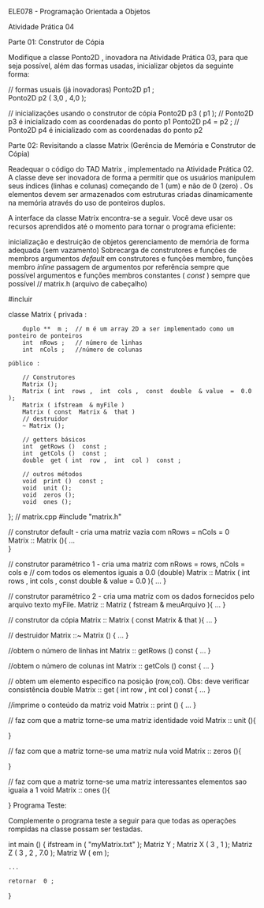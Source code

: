 ELE078 - Programação Orientada a Objetos 

Atividade Prática 04 

Parte 01: Construtor de Cópia 

Modifique a classe Ponto2D , inovadora na Atividade Prática 03, para que seja possível, além das formas usadas, inicializar objetos da seguinte forma:

// formas usuais (já inovadoras) 
Ponto2D  p1 ;              
Ponto2D  p2 ( 3,0 ,  4,0 );   

// inicializações usando o construtor de cópia 
Ponto2D  p3 ( p1 );       // Ponto2D p3 é inicializado com as coordenadas do ponto p1 
Ponto2D  p4  =  p2 ;      // Ponto2D p4 é inicializado com as coordenadas do ponto p2


Parte 02: Revisitando a classe Matrix (Gerência de Memória e Construtor de Cópia) 

Readequar o código do TAD Matrix , implementado na Atividade Prática 02. A classe deve ser inovadora de forma a permitir que os usuários manipulem seus índices (linhas e colunas) começando de 1 (um) e não de 0 (zero) . Os elementos devem ser armazenados com estruturas criadas dinamicamente na memória através do uso de ponteiros duplos.

A interface da classe Matrix encontra-se a seguir. Você deve usar os recursos aprendidos até o momento para tornar o programa eficiente:

inicialização e destruição de objetos
gerenciamento de memória de forma adequada (sem vazamento)
Sobrecarga de construtores e funções de membros
argumentos _default_ em construtores e funções membro, funções membro _inline_
passagem de argumentos por referência sempre que possível
argumentos e funções membros constantes ( _const_ ) sempre que possível
// matrix.h (arquivo de cabeçalho)

#incluir  <iostream>

classe  Matrix  { 
    privada :

        duplo **  m ;  // m é um array 2D a ser implementado como um ponteiro de ponteiros 
        int  nRows ;   // número de linhas 
        int  nCols ;   //número de colunas

    público :

        // Construtores 
        Matrix ();                            
        Matrix ( int  ​​rows ,  int  cols ,  const  double  & value  =  0.0 ); 
        Matrix ( ifstream  & myFile ) 
        Matrix ( const  Matrix &  that ) 
        // destruidor 
        ~ Matrix ();
    
        // getters básicos 
        int  getRows ()  const ; 
        int  getCols ()  const ; 
        double  get ( int  row ,  int  col )  const ;   
        
        // outros métodos 
        void  print ()  const ; 
        void  unit (); 
        void  zeros (); 
        void  ones ();
           
};
// matrix.cpp 
#include  "matrix.h"

// construtor default - cria uma matriz vazia com nRows = nCols = 0   
Matrix :: Matrix (){ 
    ...  
}
    

// construtor paramétrico 1 - cria uma matriz com nRows = rows, nCols = 
cols e // com todos os elementos iguais a 0.0 (double) 
Matrix :: Matrix ( int  rows ,  int cols  , const double & value = 0.0 ){ ... }     
    


// construtor paramétrico 2 - cria uma matriz com os dados fornecidos pelo arquivo texto myFile. 
Matriz :: Matriz ( fstream  & meuArquivo ){ 
    ... 
}


// construtor da cópia 
Matrix :: Matrix ( const  Matrix &  that ){ 
    ... 
}


// destruidor 
Matrix ::~ Matrix ()  { 
    ... 
}


//obtem o número de linhas 
int  Matrix :: getRows ()  const  { 
    ... 
}

//obtem o número de colunas 
int  Matrix :: getCols ()  const  { 
    ... 
}


// obtem um elemento específico na posição (row,col). Obs: deve verificar consistência 
double  Matrix :: get ( int  row ,  int  col )  const  { 
    ... 
}

//imprime o conteúdo da matriz 
void  Matrix :: print ()  { 
    ... 
}

// faz com que a matriz torne-se uma matriz identidade 
void  Matrix :: unit (){
    
}

// faz com que a matriz torne-se uma matriz nula 
void  Matrix :: zeros (){
    
}

// faz com que a matriz torne-se uma 
matriz interessantes elementos sao iguaia a 1 void Matrix  :: ones (){
    
}
Programa Teste:

Complemente o programa teste a seguir para que todas as operações rompidas na classe possam ser testadas.

int  main () 
{ 
    ifstream  in ( "myMatrix.txt" ); 
    Matriz  Y ; 
    Matriz  X ( 3 , 1 ); 
    Matriz  Z ( 3 , 2 , 7.0 ); 
    Matriz  W ( em );
    
    ...
    
    retornar  0 ; 
}
